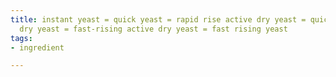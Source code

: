 ```yaml
---
title: instant yeast = quick yeast = rapid rise active dry yeast = quick rise active
  dry yeast = fast-rising active dry yeast = fast rising yeast
tags:
- ingredient

---
```


